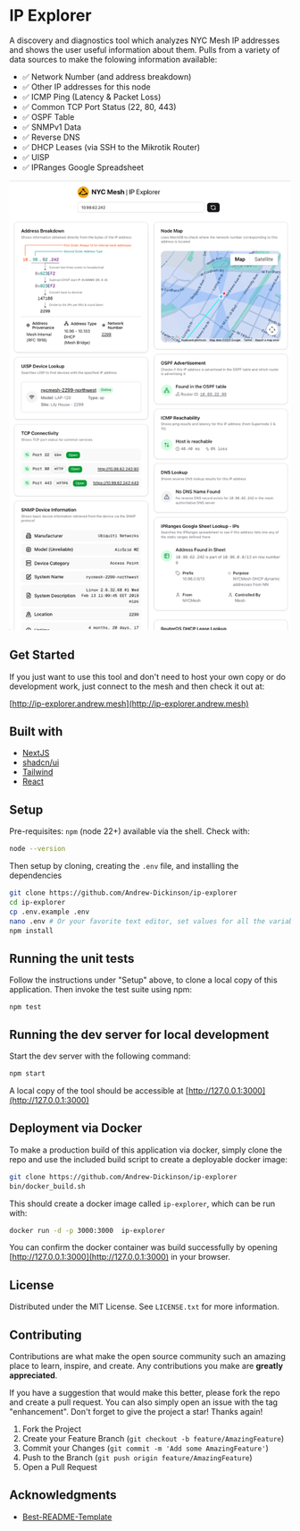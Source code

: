 
# IP Explorer

A discovery and diagnostics tool which analyzes NYC Mesh IP addresses and shows the user useful information about them.
Pulls from a variety of data sources to make the folowing information available:

- ✅ Network Number (and address breakdown)
- ✅ Other IP addresses for this node
- ✅ ICMP Ping (Latency & Packet Loss)
- ✅ Common TCP Port Status (22, 80, 443)
- ✅ OSPF Table
- ✅ SNMPv1 Data
- ✅ Reverse DNS
- ✅ DHCP Leases (via SSH to the Mikrotik Router)
- ✅ UISP
- ✅ IPRanges Google Spreadsheet

![A screenshot of the IP explorer tool in use](/screenshots/img1.png?raw=true)


## Get Started

If you just want to use this tool and don't need to host your own copy or do development work,
just connect to the mesh and then check it out at:

[http://ip-explorer.andrew.mesh](http://ip-explorer.andrew.mesh)

## Built with
- [NextJS](https://nextjs.org/)
- [shadcn/ui](https://ui.shadcn.com/)
- [Tailwind](https://nextjs.org/)
- [React](https://react.dev/)

## Setup

Pre-requisites: `npm` (node 22+) available via the shell. Check with:
```sh
node --version
```

Then setup by cloning, creating the `.env` file, and installing the dependencies
```sh
git clone https://github.com/Andrew-Dickinson/ip-explorer
cd ip-explorer
cp .env.example .env
nano .env # Or your favorite text editor, set values for all the variables if you can, otherwise some cards won't work
npm install
```

## Running the unit tests

Follow the instructions under "Setup" above, to clone a local copy of this application. Then invoke the test suite 
using npm:
```
npm test
```

## Running the dev server for local development

Start the dev server with the following command:
```sh
npm start
```

A local copy of the tool should be accessible at [http://127.0.0.1:3000](http://127.0.0.1:3000)

## Deployment via Docker

To make a production build of this application via docker, simply clone the repo and
use the included build script to create a deployable docker image:

```sh
git clone https://github.com/Andrew-Dickinson/ip-explorer
bin/docker_build.sh
```

This should create a docker image called `ip-explorer`, which can be run with:
```sh
docker run -d -p 3000:3000  ip-explorer
```

You can confirm the docker container was build successfully by opening [http://127.0.0.1:3000](http://127.0.0.1:3000) in your browser.

## License

Distributed under the MIT License. See `LICENSE.txt` for more information.

## Contributing

Contributions are what make the open source community such an amazing place to learn, inspire, and create. Any contributions you make are **greatly appreciated**.

If you have a suggestion that would make this better, please fork the repo and create a pull request. You can also simply open an issue with the tag "enhancement".
Don't forget to give the project a star! Thanks again!

1. Fork the Project
2. Create your Feature Branch (`git checkout -b feature/AmazingFeature`)
3. Commit your Changes (`git commit -m 'Add some AmazingFeature'`)
4. Push to the Branch (`git push origin feature/AmazingFeature`)
5. Open a Pull Request


## Acknowledgments
* [Best-README-Template](https://github.com/othneildrew/Best-README-Template/)